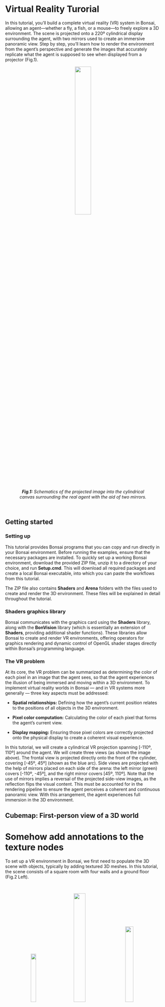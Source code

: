 

# Virtual Reality Turorial
In this tutorial, you’ll build a complete virtual reality (VR) system in Bonsai, allowing an agent—whether a fly, a fish, or a mouse—to freely explore a 3D environment. The scene is projected onto a 220º cylindrical display surrounding the agent, with two mirrors used to create an immersive panoramic view. Step by step, you’ll learn how to render the environment from the agent’s perspective and generate the images that  accurately replicate what the agent is supposed to see when displayed from a projector (Fig.1).
<br>
<figure style="text-align:center;">
   <img width="35%" src="./projection_schematics.svg"> 
    <figcaption><em><strong>Fig.1:</strong> Schematics of the projected image into the cylindrical canvas surrounding the real agent with the aid of two mirrors.</em></figcaption>
</figure>
<br>

## Getting started

### Setting up
This tutorial provides Bonsai programs that you can copy and run directly in your Bonsai environment. Before running the examples, ensure that the necessary packages are installed. To quickly set up a working Bonsai environment, download the provided ZIP file, unzip it to a directory of your choice, and run **Setup.cmd**. This will download all required packages and create a local Bonsai executable, into which you can paste the workflows from this tutorial.

The ZIP file also contains **Shaders** and **Arena** folders with the files used to create and render the 3D environment. These files will be explained in detail throughout the tutorial.


### Shaders graphics library
Bonsai communicates with the graphics card using the **Shaders** library, along with the **BonVision** library (which is essentially an extension of **Shaders**, providing additional shader functions). These libraries allow Bonsai to create and render VR environments, offering operators for graphics rendering and dynamic control of OpenGL shader stages directly within Bonsai’s programming language.

### The VR problem

At its core, the VR problem can be summarized as determining the color of each pixel in an image that the agent sees, so that the agent experiences the illusion of being immersed and moving within a 3D environment. To implement virtual reality worlds in Bonsai — and in VR systems more generally — three key aspects must be addressed:

- **Spatial relationships:** Defining how the agent’s current position relates to the positions of all objects in the 3D environment.

- **Pixel color computation:** Calculating the color of each pixel that forms the agent’s current view.

- **Display mapping:** Ensuring those pixel colors are correctly projected onto the physical display to create a coherent visual experience.

In this tutorial, we will create a cylindrical VR projection spanning [-110º, 110º] around the agent. We will create three views (as shown the image above). The frontal view is projected directly onto the front of the cylinder, covering [-45º, 45º] (shown as the blue arc). Side views are projected with the help of mirrors placed on each side of the arena: the left mirror (green) covers [-110º, -45º], and the right mirror covers [45º, 110º]. Note that the use of mirrors implies a reversal of the projected side-view images, as the reflection flips the visual content. This must be accounted for in the rendering pipeline to ensure the agent perceives a coherent and continuous panoramic view. With this arrangement, the agent experiences full immersion in the 3D environment.



## Cubemap: First-person view of a 3D world
# Somehow add annotations to the texture nodes 
To set up a VR environment in Bonsai, we first need to populate the 3D scene with objects, typically by adding textured 3D meshes. In this tutorial, the scene consists of a square room with four walls and a ground floor (Fig.2 Left).

<br>
<figure style="text-align:center;">
    <img width="20%" src="./flat_room.png" style="margin-right:40px;">
    <img width="30%" src="./panorama_cube_map.png" style="margin-right:40px;">
    <img width="25%" src="./opengl_axis.svg">
    <figcaption><em><strong>Fig.2: Left</strong> Flattened view of the room with the five textures — four walls and ground — seen from above; <strong>Center</strong> Cubmap view (image adapted from: <a href="https://commons.wikimedia.org/w/index.php?curid=8378562" target="_blank"> SharkD </a>);  <strong>Right</strong> Opengl coordinate system. </em></figcaption>
</figure>
<br>

Next, we create a view of the 3D environment from the perspective of the agent. In Bonsai, this is achieved using a **Cubemap View** centered at the agent’s location. The **Cubemap View** is part of the shaders library and renders the environment onto the six faces of a cube (+X, -X, +Y, -Y, +Z, -Z), generating a full 360° panoramic view of the scene (Fig.2 Center). Notably, in Bonsai shaders, the Y-axis points upward and the agent's default forward direction is along the -Z axis (Fig.2 Right).


The following workflow renders a single view of the Cubemap applied to our 3D scene from the perspective of the agent.

:::workflow
![Example](~/workflows/Tutorials/VirtualReality/3DWorld.bonsai)
:::

1. Creates a shader window that will render the 3D world, and loads resources related to **BonVision**, and the textures that will be used to cover the walls and the floor.
2. Renders each frame of to be sent to the display. The **RenderFrame** node emits a notification whenever the image of our display device is to be updated.
    1. Creates the **Cubemap view** of the environment as mentioned above. At this stage, the cubemap is located at (0,0) looking forward, in the -Z direction. 
    2. Emits a notification to the **Draw** subject, with the current perspective of the cubemap to draw the virtual world according to that view (3).
    3. Renders the cubemap from its current perspective.
    4. Creates a **Viewpoint** to visualize a part of the cubemap. You can change this view point by modifying the rotation and translation positions of the windows' viewpoint.
3. Draws the 3D world according to the perspective of the cubemap (or given the transform it entails in 1). Each branch, binds the wall and floor textures to five planes arranged in a cubic shape.

This is the resulting image generated in the output window:

<br>
<figure style="text-align:center;">
    <img width="35%" src="./3d_world.png">
    <figcaption><em><strong>Fig.3:</strong> Snapshot of the the 3d scene rendered from the camera's point of view. </em></figcaption>
</figure>
<br>



## Navigating in the virtual world

To navigate the 3D world, we need to update the cubemap’s position and orientation to match the agent’s movements. First, we define how the agent moves. In this example, we use a simple video game–style control scheme: the *W* and *S* keys move the agent forward and backward, while the *A* and *D* keys rotate it left and right. The following workflow shows how to implement this in Bonsai:

:::workflow
![Example](~/workflows/Tutorials/VirtualReality/3DWorldNavigationStrategy.bonsai)
:::

1. Updates the current camera angle whenever keys *A* or *D* are pressed. 
    1. Accumulates the rotation angle
    2. Sets the **CameraOrientation** subject with the updated rotation angle of the camera

2. Updates the current position of the camera whenever keys *W* or *S* are pressed. 
    1. Calculates the forward/backward translation vector given the current orientation of the camera
    2. Creates a **Vector3** with the X,Y, Z translation of the camera
    3. Accumulates the translation vector
    4. Sets the **CameraPosition** subject with the updated position of the camera


Once we know the camera’s position and orientation, we need to update its cubemap **ViewMatrix** to reflect the corresponding translation and rotation. This matrix ensures that each face of the cubemap points in the correct direction. Here’s how we can implement this:

:::workflow
![Example](~/workflows/Tutorials/VirtualReality/3DWorldNavigation.bonsai)
:::

0. Encapsulates the **Shaders** initialization, the **3D Scene** drawing and the **Navigation** workflows we described above.
1. Renders each frame of to be sent to the display.
2. Updates the current position of the camera by setting the **Eye** property of the **CubemapView** node. 
3. Applies a rotation to the cubemap **ViewMatrix**, around the **Y** axis, using the current orientation of the camera.
4. Re-creates the output of the **CubemapView** node with the updated **ViewMatrix**.
5. Emits a notification to the **Draw** subject, with the current perspective of the cubemap, to draw the 3D scene.


A visualization of the final 3D scene rendering, showing the agent navigating the VR environment, is shown in Fig.4.

<br>
<figure style="text-align:center;">
    <img width="35%" src="./navigation.gif">
    <figcaption><em><strong>Fig.4:</strong> Navigation in the 3D space. </em></figcaption>
</figure>
<br>


## Creating a panoramic view of the cubemap

To create a panoramic view of the cubemap spanning angles greater than 90º, we use a shader that projects the cubemap’s faces onto a cylindrical surface, producing a continuous panoramic image. A shader is a small program that runs directly on the graphics card (GPU) and controls how 3D data is transformed into the final image displayed on screen. There are three main types of shaders:
- **Vertex shader (.vert):** Runs once per vertex. It transforms 3D coordinates—position, normals, and texture coordinates—into the camera’s coordinate system.
- **Fragment shader (.frag):** Runs once per pixel (fragment). It determines the color of each pixel by combining textures, lighting, and material properties.
- **Geometry, tessellation, and compute shaders (advanced):** Add extra geometry, refine details, or perform general GPU computations not directly tied to pixels.

In this tutorial, we will use only a vertex and a fragment shaders. The vertex shader (*panoramic.vert*) is minimal, and its purpose is to draw a quad covering the entire screen:


```glsl
#version 400                      // Use GLSL version 4.00

layout(location = 0) in vec2 vp;  // Input vertex attribute at location 0: 
                                  // a 2D position (clip-space coords [-1,1])

out vec2 uv;                      // Output variable passed to the fragment shader

void main()
{
    uv = vp;                          // Forward the input position to fragment shader as "uv"
    gl_Position = vec4(vp, 0.0, 1.0); // Set the final clip-space position (z=0, w=1)
}
```

Our fragment shader (*panoramic.frag*) takes a fullscreen quad and maps it onto a cylindrical projection of a cubemap environment in the range [-110º,110º]. In other words, it transforms the cubemap into a continuous cylindrical panoramic image:

```glsl
#version 400

in vec2 uv;                  // Input from vertex shader: position of fragment on quad [-1,1]
out vec4 fragColor;          // Output color

uniform samplerCube cubeMap; // Cubemap texture (environment)
uniform float fov = 220.0;   // Horizontal field of view
uniform float height = 1.0;  // Cylinder height (full height, replaces hardcoded 0.5)

void main()
{
    // Convert uv from [-1,1] to [0,1] for easier mapping
    float u = uv.x * 0.5 + 0.5;         // controls the horizontal angle
    float v = uv.y * 0.5 + 0.5;         // controls the vertical position along the cylinder

    // Compute horizontal angle for cylindrical projection
    float theta = (u - 0.5) * radians(fov);

    // Compute lateral XZ direction of the ray in world space with forward along -Z 
    vec3 dir = normalize(vec3(sin(theta), 0.0, -cos(theta)));

    // Map vertical position into cylinder height [-height/2, +height/2]
    dir.y = (v - 0.5) * height;

    // Clamp vertical coordinate so it stays inside cylinder
    dir.y = clamp(dir.y, -height/2.0, height/2.0);

    // Sample the cubemap texture
    fragColor = texture(cubeMap, dir);
}
```

These two files can be added to Bonsai by editing the **Shaders** property of the **ShaderResource** node, and assigning a *Material* that references the vertex and fragment shader files. The workflow below shows the complete Bonsai setup for rendering a panoramic view of our 3D environment.

:::workflow
![Example](~/workflows/Tutorials/VirtualReality/3DWorldNavigationPanoramic.bonsai)
:::


0. Encapsulates the **3D Scene** drawing and the **Navigation** workflows we described above.
1. Loads the resources necessary to run the new shader and mesh resources. 
    1. Loads a **Material** named **PanoramicShader** that includes the panoramic.vert and *panoramic.frag* shader files.
    2. Loads a **TextureQuad** named **PanoramicQuad** that will be used to draw the shader into it.
2. Renders each frame of to be sent to the display.
    1. Encapsulates the workflow required to translate and rotate the cubemap acording to the current position and orientation of the camera as described above.
    2. Emits a notification to the **Draw** subject, with the current perspective of the cubemap, to draw the 3D scene.
    3. Renders the cubemap
    4. Binds the rendered cubemap to the **PanoramicShader**. This tells the GPU which texture to sample and which shader program to execute during the next draw call
    5. Draws the **PanoramicShader** into our **PanoramicQuad**.
    6. Creates a view window to display the finished **PanoramicQuad**.


The resulting panoramic rendering of the 3D scene is shown in Fig.5.

<br>
<figure style="text-align:center;">
    <img width="35%" src="./navigation_panoramic.gif">
    <figcaption><em><strong>Fig.5:</strong> panoramic rendering of the 3D scene. </em></figcaption>
</figure>
<br>


## Slicing the panoramic view in three  adjustable parts
# Use the same shader

Often, a panoramic view needs to be divided into independent segments to match the physical layout of the display. In our setup, the projection requires three images—front and two mirrors—that must be produced in a way that, when projected to the canvas, gives the animal the impression of full immersion (see Fig.1). By splitting the panoramic image into three sections—left, front, and right—we can control each viewpoint independently and ensure that each portion aligns correctly with the cylindrical display surrounding the animal.

To achieve this, we modify the fragment shader (the vertex shader remains unchanged) to introduce a new uniform variable, sliceIndex, which determines which section of the panorama it renders for each view:
- **Left slice:** sliceIndex = 0 → [-110º, -45º]
- **Front slice:** sliceIndex = 1 → [-45º, 45º]
- **Right slice:** sliceIndex = 2 → [45º, 110º]


```glsl
#version 400

in vec2 uv;               // UV coordinates passed from vertex shader
out vec4 fragColor;       // Output color of the fragment

uniform samplerCube cubeMap; // The cubemap texture containing the environment
uniform int sliceIndex = 2;  // Determines which horizontal slice to render: 0=left, 1=front, 2=right
uniform float maxY = 0.5;    // Maximum vertical half-height of the cylindrical mapping

void main()
{
    // Define start and end angles of the horizontal slice in degrees
    float sliceStart;
    float sliceEnd;

    // Assign angular range based on the selected slice
    if(sliceIndex == 0) {          // left slice
        sliceStart = -110.0;
        sliceEnd   = -45.0;
    } else if(sliceIndex == 1) {   // front slice
        sliceStart = -45.0;
        sliceEnd   = 45.0;
    } else if(sliceIndex == 2) {   // right slice
        sliceStart = 45.0;
        sliceEnd   = 110.0;
    } else {                        // fallback to front
        sliceStart = -45.0;
        sliceEnd   = 45.0;
    }

    // Normalize uv coordinates from [-1,1] to [0,1]
    float u = uv.x * 0.5 + 0.5;
    float v = uv.y * 0.5 + 0.5;

    // Map u coordinate to the slice's angular range
    float thetaDeg = mix(sliceStart, sliceEnd, u);
    float theta = radians(thetaDeg); // Convert angle to radians

    // Compute lateral direction vector in XZ plane with forward along -Z 
    vec3 dir = normalize(vec3(sin(theta), 0.0, -cos(theta)));

    // Map vertical coordinate v to Y axis within [-maxY, maxY]
    float y = (v - 0.5) * 2.0 * maxY;
    dir.y = clamp(y, -maxY, maxY);

    // Sample the cubemap in the computed direction
    fragColor = texture(cubeMap, dir);
}
```

To incorporate the new shader in Bonsai, we need to modify the **PanoramicShader** in the **ShaderResources** node to and substitute the fragment shader to include the new *panoramic_sliced.frag* file. Here is the final code:

:::workflow
![Example](~/workflows/Tutorials/VirtualReality/3DWorldNavigationPanoramicSliced.bonsai)
:::

0. Encapsulates the **Shaders** initialization, the **3D Scene** drawing and the **Navigation** workflows we described above.
1. Renders each frame of to be sent to the display.
    1. Sets the sliceIndex uniform variable and draws a different view of the Cubemap in each branch out of the **RenderCubemap**.
    2. Binds the rendered cubemap to our **PanoramicShader**. This tells the GPU the code that it will need to run in the next draw call.
    3. Draws the **PanoramicShader** into our **PanoramicQuad**.
    4. Creates a view window to display the finished **PanoramicQuad**.
    5. Creates an off-screen framebuffer (texture) that captures a rendered view instead of drawing directly to the window.
    6. Binds the rendered view to the **PanoramicShader**. This tells the GPU which texture to sample and which shader program to execute during the next draw call.
    7. Draws the **PanoramicShader** into our **PanoramicQuad**.
    8. Creates a perspective mapping of the **PanoramicQuad**. This mapping lets us position the four vertices of the quad in display coordinates (by dragging the vertexes with the mouse), making it easy to align the projected image with mirrors and the cylindrical canvas. This is configured by setting the **Destination** property of the **PerspectiveMapping**.
    9. Draws the image from each view in the main window.


The three views composing the final image as the agent navigates in the 3D scene are shown in Fig.6. Note that the side views need to be inverted around the vertical axis to compensate for their reflection from the mirrors. This inversion can be achieved by manually swapping the quad vertices along the vertical direction (see Fig.6). Adjusting these vertices also allows us to fine-tune the final projection, aligning it precisely with the positions of the mirrors and the cylindrical display in the real-world setup.

<br>
<figure style="text-align:center;">
    <img width="35%" src="./navigation_panoramic_sliced.gif">
    <figcaption><em><strong>Fig.6:</strong> Visualizing the three views of the 3D scence in one window while mirroring the left view image. </em></figcaption>
</figure>
<br>

